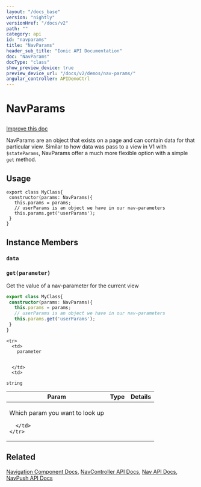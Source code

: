 ```yaml
---
layout: "/docs_base"
version: "nightly"
versionHref: "/docs/v2"
path: ""
category: api
id: "navparams"
title: "NavParams"
header_sub_title: "Ionic API Documentation"
doc: "NavParams"
docType: "class"
show_preview_device: true
preview_device_url: "/docs/v2/demos/nav-params/"
angular_controller: APIDemoCtrl 
---
```










<h1 class="api-title">
<a class="anchor" name="nav-params" href="#nav-params"></a>

NavParams






</h1>

<a class="improve-v2-docs" href="http://github.com/driftyco/ionic/edit/2.0//ionic/components/nav/nav-params.ts#L0">
Improve this doc
</a>






<p>NavParams are an object that exists on a page and can contain data for that particular view.
Similar to how data was pass to a view in V1 with <code>$stateParams</code>, NavParams offer a much more flexible
option with a simple <code>get</code> method.</p>

<!-- @usage tag -->

<h2><a class="anchor" name="usage" href="#usage"></a>Usage</h2>

<pre><code class="lang-ts">export class MyClass{
 constructor(params: NavParams){
   this.params = params;
   // userParams is an object we have in our nav-parameters
   this.params.get(&#39;userParams&#39;);
 }
}
</code></pre>




<!-- @property tags -->



<!-- instance methods on the class -->

<h2><a class="anchor" name="instance-members" href="#instance-members"></a>Instance Members</h2>

<div id="data"></div>

<h3>
<a class="anchor" name="data" href="#data"></a>
<code>data</code>
  

</h3>












<div id="get"></div>

<h3>
<a class="anchor" name="get" href="#get"></a>
<code>get(parameter)</code>
  

</h3>

Get the value of a nav-parameter for the current view

```ts
export class MyClass{
 constructor(params: NavParams){
   this.params = params;
   // userParams is an object we have in our nav-parameters
   this.params.get('userParams');
 }
}
```




<table class="table param-table" style="margin:0;">
  <thead>
    <tr>
      <th>Param</th>
      <th>Type</th>
      <th>Details</th>
    </tr>
  </thead>
  <tbody>
    
    <tr>
      <td>
        parameter
        
        
      </td>
      <td>
        
  <code>string</code>
      </td>
      <td>
        <p>Which param you want to look up</p>

        
      </td>
    </tr>
    
  </tbody>
</table>






<!-- related link -->

<h2><a class="anchor" name="related" href="#related"></a>Related</h2>

<a href='/docs/v2/components#navigation'>Navigation Component Docs</a>,
<a href='../NavController/'>NavController API Docs</a>,
<a href='../Nav/'>Nav API Docs</a>,
<a href='../NavPush/'>NavPush API Docs</a><!-- end content block -->


<!-- end body block -->

